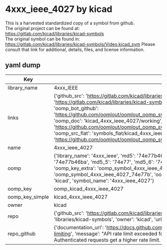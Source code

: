 # 4xxx_ieee_4027 by kicad  
This is a harvested standardized copy of a symbol from github.  
The original project can be found at:  
https://gitlab.com/kicad/libraries/kicad-symbols  
The original symbol can be found in:
https://gitlab.com/kicad/libraries/kicad-symbols/Video.kicad_sym
Please consult that link for additional, details, files, and license information.  
## yaml dump  
| Key | Value |  
| --- | --- |  
| library_name | 4xxx_IEEE |  
| links | {'github_src': 'https://gitlab.com/kicad/libraries/kicad-symbols/Video.kicad_sym', 'github_src_repo': 'https://gitlab.com/kicad/libraries/kicad-symbols', 'oomp_bot': 'kicad_4xxx_ieee_4027/working', 'oomp_bot_github': 'https://github.com/oomlout/oomlout_oomp_symbol_bot/tree/main/kicad_4xxx_ieee_4027/working', 'oomp_doc': 'kicad_4xxx_ieee_4027/working', 'oomp_doc_github': 'https://github.com/oomlout/oomlout_oomp_symbol_doc/tree/main/kicad_4xxx_ieee_4027/working', 'oomp_src_flat': 'symbols_flat/kicad_4xxx_ieee_4027/working', 'oomp_src_flat_github': 'https://github.com/oomlout/oomlout_oomp_symbol_src/tree/main/kicad_4xxx_ieee_4027/working'} |  
| name | 4xxx_ieee_4027 |  
| oomp | {'library_name': '4xxx_ieee', 'md5': '74e77b46baff1c684dffa0f95a23b408', 'md5_10': '74e77b46ba', 'md5_5': '74e77', 'md5_6': '74e77b', 'oomp_key': 'oomp_4xxx_ieee_4027', 'oomp_key_extra': 'oomp_symbol_4xxx_ieee_4027', 'oomp_key_full': 'oomp_symbol_4xxx_ieee_4027_74e77b', 'oomp_key_simple': '4xxx_ieee_4027', 'owner_name': 'kicad', 'symbol_name': '4xxx_ieee_4027'} |  
| oomp_key | oomp_kicad_4xxx_ieee_4027 |  
| oomp_key_simple | kicad_4xxx_ieee_4027 |  
| owner | kicad |  
| repo | {'github_src': 'https://gitlab.com/kicad/libraries/kicad-symbols/Video.kicad_sym', 'name': 'libraries/kicad-symbols', 'owner': 'kicad', 'url': 'https://gitlab.com/kicad/libraries/kicad-symbols'} |  
| repo_github | {'documentation_url': 'https://docs.github.com/rest/overview/resources-in-the-rest-api#rate-limiting', 'message': "API rate limit exceeded for 84.66.173.59. (But here's the good news: Authenticated requests get a higher rate limit. Check out the documentation for more details.)"} |  

